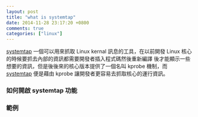 ```yaml
---
layout: post
title: "what is systemtap"
date: 2014-11-28 23:17:20 +0800
comments: true
categories: ["linux"]
---
```


<!-- more -->

[systemtap] 一個可以用來抓取 Linux kernal 訊息的工具，在以前開發 Linux 核心的時候要抓去內部的資訊都需要開發者插入程式碼然後重新編譯
後才能顯示一些想要的資訊，但是後後來的核心版本提供了一個名叫 kprobe 機制，而 [systemtap] 便是藉由 kprobe 讓開發者更容易去抓取核心的運行資訊。


### 如何開啟 systemtap 功能


### 範例

[systemtap]:https://sourceware.org/systemtap/